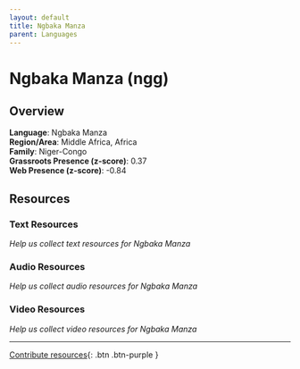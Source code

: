 ```yaml
---
layout: default
title: Ngbaka Manza
parent: Languages
---
```


# Ngbaka Manza (ngg)

## Overview

**Language**: Ngbaka Manza  
**Region/Area**: Middle Africa, Africa  
**Family**: Niger-Congo  
**Grassroots Presence (z-score)**: 0.37  
**Web Presence (z-score)**: -0.84  

## Resources

### Text Resources
*Help us collect text resources for Ngbaka Manza*

### Audio Resources
*Help us collect audio resources for Ngbaka Manza*

### Video Resources
*Help us collect video resources for Ngbaka Manza*

---

[Contribute resources](https://forms.office.com/e/1SfLJx3u1r){: .btn .btn-purple }
